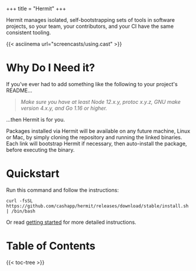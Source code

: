 +++
title = "Hermit"
+++

Hermit manages isolated, self-bootstrapping sets of tools in software
projects, so your team, your contributors, and your CI have the same
consistent tooling.

{{< asciinema url="screencasts/using.cast" >}}

# Why Do I Need it?

If you've ever had to add something like the following to your project's README...

> _Make sure you have at least Node 12.x.y, protoc x.y.z, GNU make version 4.x.y, and Go 1.16 or higher._

...then Hermit is for you.

Packages installed via Hermit will be available on any future machine, Linux
or Mac, by simply cloning the repository and running the linked binaries.
Each link will bootstrap Hermit if necessary, then auto-install the package,
before executing the binary.

# Quickstart
Run this command and follow the instructions:

```text
curl -fsSL https://github.com/cashapp/hermit/releases/download/stable/install.sh | /bin/bash
```

Or read [getting started](usage/get-started/) for more detailed instructions.

# Table of Contents

{{< toc-tree >}}